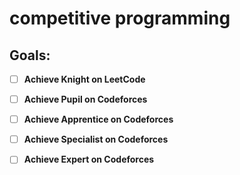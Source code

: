 # competitive programming

## Goals:
  - [ ] **Achieve Knight on LeetCode**
  - [ ] **Achieve Pupil on Codeforces**
  - [ ] **Achieve Apprentice on Codeforces**
  - [ ] **Achieve Specialist on Codeforces**
  - [ ] **Achieve Expert on Codeforces**
  

